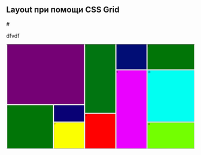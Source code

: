<h2>Layout при помощи CSS Grid</h2>
#
<p>
  dfvdf
</p>
<img src="assets/css/img/GridLayout.png" alt="IMG">
